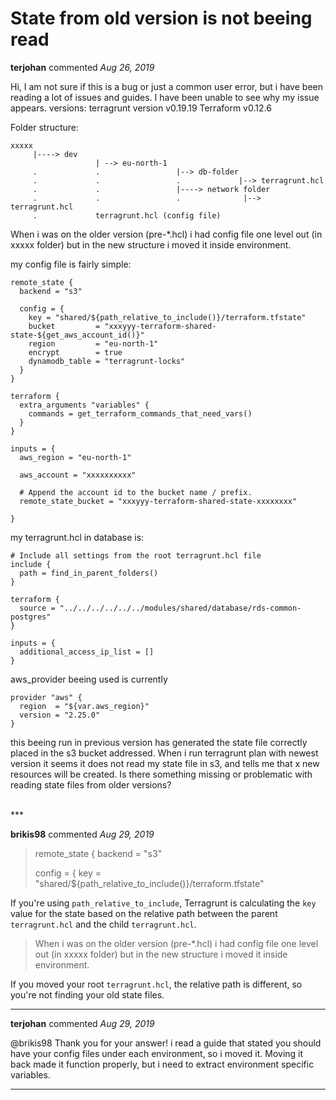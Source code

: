 # State from old version is not beeing read

**terjohan** commented *Aug 26, 2019*

Hi, I am not sure if this is a bug or just a common user error, but i have been reading a lot of issues and guides. I have been unable to see why my issue appears. 
versions:
terragrunt version v0.19.19
Terraform v0.12.6

Folder structure:
```
xxxxx
     |----> dev
                   | --> eu-north-1
     .             .                 |--> db-folder
     .             .                 .             |--> terragrunt.hcl
     .             .                 |----> network folder
     .             .                 .              |--> terragrunt.hcl
     .             terragrunt.hcl (config file)
```
When i was on the older version (pre-*.hcl) i had config file one level out (in xxxxx folder) but in the new structure i moved it inside environment. 

my config file is fairly simple:
```
remote_state {
  backend = "s3"

  config = {
    key = "shared/${path_relative_to_include()}/terraform.tfstate"
    bucket         = "xxxyyy-terraform-shared-state-${get_aws_account_id()}"
    region         = "eu-north-1"
    encrypt        = true
    dynamodb_table = "terragrunt-locks"
  }
}

terraform {
  extra_arguments "variables" {
    commands = get_terraform_commands_that_need_vars()
  }
}

inputs = {
  aws_region = "eu-north-1"

  aws_account = "xxxxxxxxxx"

  # Append the account id to the bucket name / prefix.
  remote_state_bucket = "xxxyyy-terraform-shared-state-xxxxxxxx"

}
```

my terragrunt.hcl in database is:
```
# Include all settings from the root terragrunt.hcl file
include {
  path = find_in_parent_folders()
}

terraform {
  source = "../../../../../../modules/shared/database/rds-common-postgres"
}

inputs = {
  additional_access_ip_list = []
}
```
aws_provider beeing used is currently 
```
provider "aws" {
  region  = "${var.aws_region}"
  version = "2.25.0"
}
```
this beeing run in previous version has generated the state file correctly placed in the s3 bucket addressed. When i run terragrunt plan with newest version it seems it does not read my state file in s3, and tells me that x new resources will be created.
Is there something missing or problematic with reading state files from older versions?

<br />
***


**brikis98** commented *Aug 29, 2019*

> remote_state {
> backend = "s3"
>
>  config = {
>    key = "shared/${path_relative_to_include()}/terraform.tfstate"
 
If you're using `path_relative_to_include`, Terragrunt is calculating the `key` value for the state based on the relative path between the parent `terragrunt.hcl` and the child `terragrunt.hcl`.

>When i was on the older version (pre-*.hcl) i had config file one level out (in xxxxx folder) but in the new structure i moved it inside environment.

If you moved your root `terragrunt.hcl`, the relative path is different, so you're not finding your old state files.
***

**terjohan** commented *Aug 29, 2019*

@brikis98 Thank you for your answer! i read a guide that stated you should have your config files under each environment, so i moved it. Moving it back made it function properly, but i need to extract environment specific variables.
***

